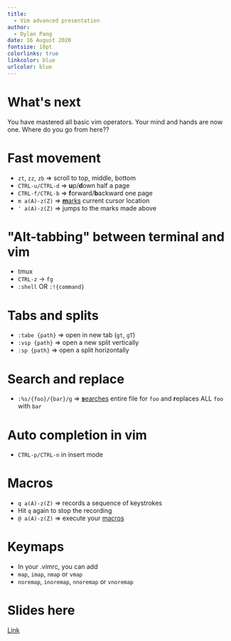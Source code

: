 ```yaml
---
title:
  - Vim advanced presentation
author:
  - Dylan Pang
date: 16 August 2020
fontsize: 10pt
colorlinks: true
linkcolor: blue
urlcolor: blue
---
```


# What's next

You have mastered all basic vim operators. Your mind and hands are now one. Where do you go from here??

# Fast movement

- `zt`, `zz`, `zb` => scroll to top, middle, bottom
- `CTRL-u/CTRL-d` => **u**p/**d**own half a page
- `CTRL-f/CTRL-b` => **f**orward/**b**ackward one page
- `m a(A)-z(Z)` => [**m**arks](https://vim.fandom.com/wiki/Using_marks) current cursor location
- `' a(A)-z(Z)` => jumps to the marks made above

# "Alt-tabbing" between terminal and vim

- tmux
- `CTRL-z` -> `fg`
- `:shell` OR `:!{command}`

# Tabs and splits

- `:tabe {path}` => open in new tab (`gt`, `gT`)
- `:vsp {path}` => open a new split vertically
- `:sp {path}` => open a split horizontally

# Search and replace

- `:%s/{foo}/{bar}/g` => [**s**earches](https://vim.fandom.com/wiki/Search_and_replace) entire file for `foo` and **r**eplaces ALL `foo` with `bar`

# Auto completion in vim

- `CTRL-p/CTRL-n` in insert mode

# Macros

- `q a(A)-z(Z)` => records a sequence of keystrokes
- Hit `q` again to stop the recording
- `@ a(A)-z(Z)` => execute your [macros](https://vim.fandom.com/wiki/Macros)

# Keymaps

- In your .vimrc, you can add
- `map`, `imap`, `nmap` or `vmap`
- `noremap`, `inoremap`, `nnoremap` or `vnoremap`

# Slides here

[Link](https://github.com/dylanpjx/unix-workshop)
